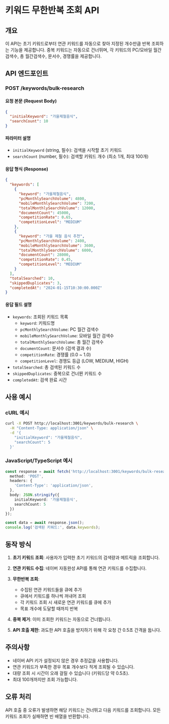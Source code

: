 # 키워드 무한반복 조회 API

## 개요
이 API는 초기 키워드로부터 연관 키워드를 자동으로 찾아 지정된 개수만큼 반복 조회하는 기능을 제공합니다. 중복 키워드는 자동으로 건너뛰며, 각 키워드의 PC/모바일 월간검색수, 총 월간검색수, 문서수, 경쟁률을 제공합니다.

## API 엔드포인트

### POST /keywords/bulk-research

#### 요청 본문 (Request Body)
```json
{
  "initialKeyword": "가을제철음식",
  "searchCount": 10
}
```

#### 파라미터 설명
- `initialKeyword` (string, 필수): 검색을 시작할 초기 키워드
- `searchCount` (number, 필수): 검색할 키워드 개수 (최소 1개, 최대 100개)

#### 응답 형식 (Response)
```json
{
  "keywords": [
    {
      "keyword": "가을제철음식",
      "pcMonthlySearchVolume": 4800,
      "mobileMonthlySearchVolume": 7200,
      "totalMonthlySearchVolume": 12000,
      "documentCount": 45000,
      "competitionRate": 0.65,
      "competitionLevel": "MEDIUM"
    },
    {
      "keyword": "가을 제철 음식 추천",
      "pcMonthlySearchVolume": 2400,
      "mobileMonthlySearchVolume": 3600,
      "totalMonthlySearchVolume": 6000,
      "documentCount": 28000,
      "competitionRate": 0.45,
      "competitionLevel": "MEDIUM"
    }
  ],
  "totalSearched": 10,
  "skippedDuplicates": 3,
  "completedAt": "2024-01-15T10:30:00.000Z"
}
```

#### 응답 필드 설명
- `keywords`: 조회된 키워드 목록
  - `keyword`: 키워드명
  - `pcMonthlySearchVolume`: PC 월간 검색수
  - `mobileMonthlySearchVolume`: 모바일 월간 검색수
  - `totalMonthlySearchVolume`: 총 월간 검색수
  - `documentCount`: 문서수 (검색 결과 수)
  - `competitionRate`: 경쟁률 (0.0 ~ 1.0)
  - `competitionLevel`: 경쟁도 등급 (LOW, MEDIUM, HIGH)
- `totalSearched`: 총 검색된 키워드 수
- `skippedDuplicates`: 중복으로 건너뛴 키워드 수
- `completedAt`: 검색 완료 시간

## 사용 예시

### cURL 예시
```bash
curl -X POST http://localhost:3001/keywords/bulk-research \
  -H "Content-Type: application/json" \
  -d '{
    "initialKeyword": "가을제철음식",
    "searchCount": 5
  }'
```

### JavaScript/TypeScript 예시
```typescript
const response = await fetch('http://localhost:3001/keywords/bulk-research', {
  method: 'POST',
  headers: {
    'Content-Type': 'application/json',
  },
  body: JSON.stringify({
    initialKeyword: '가을제철음식',
    searchCount: 5
  })
});

const data = await response.json();
console.log('검색된 키워드:', data.keywords);
```

## 동작 방식

1. **초기 키워드 조회**: 사용자가 입력한 초기 키워드의 검색량과 메트릭을 조회합니다.

2. **연관 키워드 수집**: 네이버 자동완성 API를 통해 연관 키워드를 수집합니다.

3. **무한반복 조회**: 
   - 수집된 연관 키워드들을 큐에 추가
   - 큐에서 키워드를 하나씩 꺼내어 조회
   - 각 키워드 조회 시 새로운 연관 키워드를 큐에 추가
   - 목표 개수에 도달할 때까지 반복

4. **중복 제거**: 이미 조회한 키워드는 자동으로 건너뜁니다.

5. **API 호출 제한**: 과도한 API 호출을 방지하기 위해 각 요청 간 0.5초 간격을 둡니다.

## 주의사항

- 네이버 API 키가 설정되지 않은 경우 추정값을 사용합니다.
- 연관 키워드가 부족한 경우 목표 개수보다 적게 조회될 수 있습니다.
- 대량 조회 시 시간이 오래 걸릴 수 있습니다 (키워드당 약 0.5초).
- 최대 100개까지만 조회 가능합니다.

## 오류 처리

API 호출 중 오류가 발생하면 해당 키워드는 건너뛰고 다음 키워드를 조회합니다. 모든 키워드 조회가 실패하면 빈 배열을 반환합니다.
